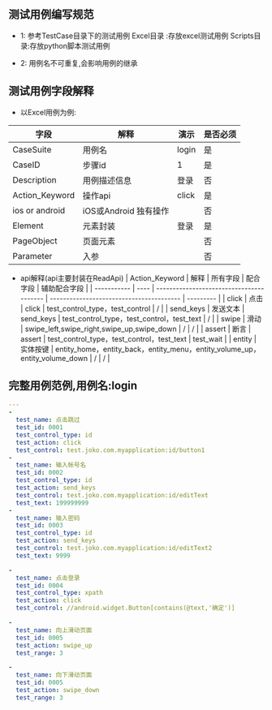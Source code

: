 ## 测试用例编写规范

* 1: 参考TestCase目录下的测试用例
    Excel目录  :存放excel测试用例
    Scripts目录:存放python脚本测试用例
    
* 2: 用例名不可重复,会影响用例的继承

## 测试用例字段解释
* 以Excel用例为例:

| 字段               | 解释                 | 演示        |  是否必须   |
| ----------------- | -------------------- | ---------  | ---------  | 
| CaseSuite         | 用例名                | login      |     是      | 
| CaseID            | 步骤id                | 1          |     是      | 
| Description       | 用例描述信息           | 登录       |     否      |  
| Action_Keyword    | 操作api               | click      |     是      | 
| ios or android    | iOS或Android 独有操作  |            |     否      | 
| Element           | 元素封装               | 登录       |     是      |  
| PageObject        | 页面元素               |           |     否      | 
| Parameter         | 入参                  |            |     否      | 

* api解释(api主要封装在ReadApi)
| Action_Keyword | 解释     | 所有字段                                     | 配合字段                                     | 辅助配合字段    |
| -----------    | ----    | ---------------------------------------- | ---------------------------------------- | --------- |
| click          | 点击     | click                                    | test_control_type，test_control           | /         |
| send_keys      | 发送文本 | send_keys                                | test_control_type，test_control，test_text | /         |
| swipe          | 滑动     | swipe_left,swipe_right,swipe_up,swipe_down | /                                        | /         |
| assert         | 断言     | assert                                   | test_control_type，test_control，test_text | test_wait |
| entity         | 实体按键 | entity_home，entity_back，entity_menu，entity_volume_up，entity_volume_down | /                                        | /         |

## 完整用例范例,用例名:login

```yaml
---
-
  test_name: 点击跳过
  test_id: 0001
  test_control_type: id
  test_action: click
  test_control: test.joko.com.myapplication:id/button1
-
  test_name: 输入帐号名
  test_id: 0002
  test_control_type: id
  test_action: send_keys
  test_control: test.joko.com.myapplication:id/editText
  test_text: 199999999
-
  test_name: 输入密码
  test_id: 0003
  test_control_type: id
  test_action: send_keys
  test_control: test.joko.com.myapplication:id/editText2
  test_text: 9999

-
  test_name: 点击登录
  test_id: 0004
  test_control_type: xpath
  test_action: click
  test_control: //android.widget.Button[contains(@text,'确定')]

-
  test_name: 向上滑动页面
  test_id: 0005
  test_action: swipe_up
  test_range: 3

-
  test_name: 向下滑动页面
  test_id: 0005
  test_action: swipe_down
  test_range: 3

```